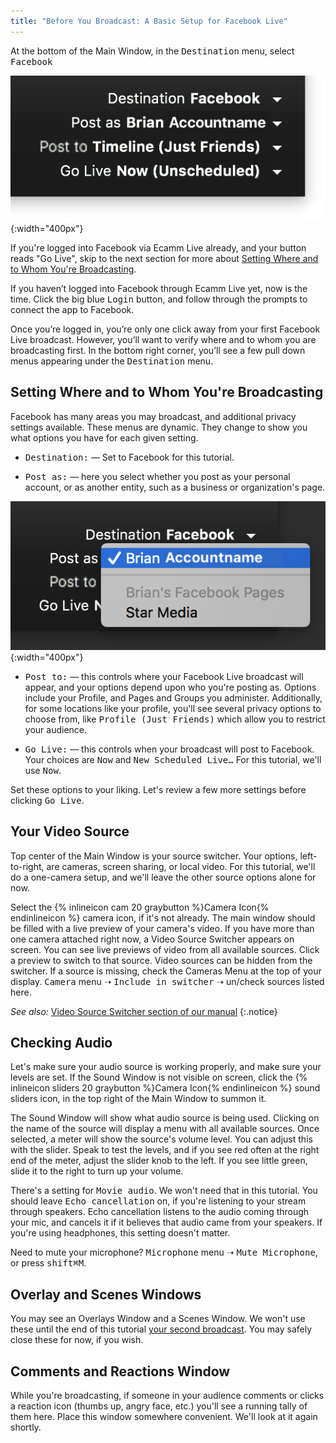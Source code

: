 ```yaml
---
title: "Before You Broadcast: A Basic Setup for Facebook Live"
---
```


At the bottom of the Main Window, in the <samp>Destination</samp> menu, select <samp>Facebook</samp>

![Figure\: Destination Menus Options for Facebook labeled](/assets/img/facebook-destination-menus.png "Destination Options for Facebook"){:width="400px"}

If you're logged into Facebook via Ecamm Live already, and your button reads "Go Live", skip to the next section for more about [Setting Where and to Whom You're Broadcasting]().

If you haven’t logged into Facebook through Ecamm Live yet, now is the time. Click the big blue <samp class="blue">Login</samp> button, and follow through the prompts to connect the app to Facebook.

Once you’re logged in, you’re only one click away from your first Facebook Live broadcast. However, you’ll want to verify where and to whom you are broadcasting first. In the bottom right corner, you’ll see a few pull down menus appearing under the <samp>Destination</samp> menu.

## Setting Where and to Whom You're Broadcasting

Facebook has many areas you may broadcast, and additional privacy settings available. These menus are dynamic. They change to show you what options you have for each given setting.

* <samp>Destination:</samp> — Set to Facebook for this tutorial.
 
* <samp>Post as:</samp> — here you select whether you post as your personal account, or as another entity, such as a business or organization's page. 

![Figure\: Post As Menu Options labeled](/assets/img/facebook-destination-post-as-menu.png "Post As Options"){:width="400px"}

* <samp>Post to:</samp> — this controls where your Facebook Live broadcast will appear, and your options depend upon who you're posting as. Options include your Profile, and Pages and Groups you administer. Additionally, for some locations like your profile, you'll see several privacy options to choose from, like <samp>Profile (Just Friends)</samp> which allow you to restrict your audience.
 
* <samp>Go Live:</samp> — this controls when your broadcast will post to Facebook. Your choices are <samp>Now</samp> and <samp>New Scheduled Live…</samp> For this tutorial, we'll use <samp>Now</samp>.

<!-- 
_See also:_ [Facebook Live section of our manual](../../ecamm-live-manual/006-broadcast-to-facebook)
{:.notice}
 -->

Set these options to your liking. Let's review a few more settings before clicking <samp class="blue">Go Live</samp>.

## Your Video Source

Top center of the Main Window is your source switcher. Your options, left-to-right, are cameras, screen sharing, or local video. For this tutorial, we'll do a one-camera setup, and we'll leave the other source options alone for now.

Select the {% inlineicon cam 20 graybutton %}Camera Icon{% endinlineicon %} camera icon, if it's not already. The main window should be filled with a live preview of your camera's video. If you have more than one camera attached right now, a Video Source Switcher appears on screen. You can see live previews of video from all available sources. Click a preview to switch to that source. Video sources can be hidden from the switcher. If a source is missing, check the Cameras Menu at the top of your display. <samp>Camera</samp> menu ➝ <samp>Include in switcher</samp> ➝ un/check sources listed here.

_See also:_ [Video Source Switcher section of our manual](../../ecamm-live-manual/004-source-modes/#video-source-switcher)
{:.notice}

## Checking Audio

Let's make sure your audio source is working properly, and make sure your levels are set. If the Sound Window is not visible on screen, click the {% inlineicon sliders 20 graybutton %}Camera Icon{% endinlineicon %} sound sliders icon, in the top right of the Main Window to summon it.

The Sound Window will show what audio source is being used. Clicking on the name of the source will display a menu with all available sources. Once selected, a meter will show the source's volume level. You can adjust this with the slider. Speak to test the levels, and if you see red often at the right end of the meter, adjust the slider knob to the left. If you see little green, slide it to the right to turn up your volume.

There's a setting for <samp>Movie audio</samp>. We won't need that in this tutorial. You should leave <samp>Echo cancellation</samp> on, if you're listening to your stream through speakers. Echo cancellation listens to the audio coming through your mic, and cancels it if it believes that audio came from your speakers. If you're using headphones, this setting doesn't matter.

Need to mute your microphone? <samp>Microphone</samp> menu ➝ <samp>Mute Microphone</samp>, or press <kbd>shift</kbd><kbd title="command">⌘</kbd><kbd>M</kbd>.

## Overlay and Scenes Windows

You may see an Overlays Window and a Scenes Window. We won't use these until the end of this tutorial [your second broadcast](../005-second-broadcast-overlays-scenes). You may safely close these for now, if you wish.

## Comments and Reactions Window

While you're broadcasting, if someone in your audience comments or clicks a reaction icon (thumbs up, angry face, etc.) you'll see a running tally of them here. Place this window somewhere convenient. We'll look at it again shortly.

